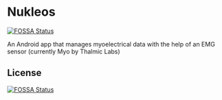 # Nukleos
[![FOSSA Status](https://app.fossa.io/api/projects/git%2Bgithub.com%2Fkyr7%2Fnukleos.svg?type=shield)](https://app.fossa.io/projects/git%2Bgithub.com%2Fkyr7%2Fnukleos?ref=badge_shield)


An Android app that manages myoelectrical data with the help of an EMG sensor (currently Myo by Thalmic Labs)


## License
[![FOSSA Status](https://app.fossa.io/api/projects/git%2Bgithub.com%2Fkyr7%2Fnukleos.svg?type=large)](https://app.fossa.io/projects/git%2Bgithub.com%2Fkyr7%2Fnukleos?ref=badge_large)